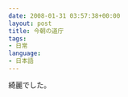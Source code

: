 ```yaml
---
date: 2008-01-31 03:57:38+00:00
layout: post
title: 今朝の道庁
tags:
- 日常
language:
- 日本語
---
```


綺麗でした。
